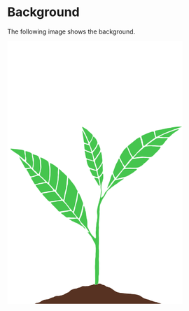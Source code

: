 # Background
The following image shows the background.

<div style="width:400px;">

![alt text](background.png "Background since version 1.4")
</div>